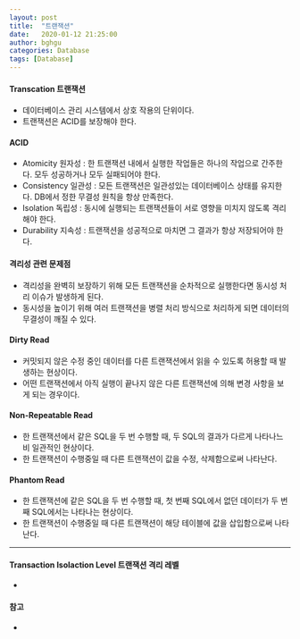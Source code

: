 ```yaml
---
layout: post
title:  "트랜잭션"
date:   2020-01-12 21:25:00
author: bghgu
categories: Database
tags: [Database]
---
```


#### Transcation 트랜잭션
* 데이터베이스 관리 시스템에서 상호 작용의 단위이다.
* 트랜잭션은 ACID를 보장해야 한다.

#### ACID
* Atomicity 원자성 : 한 트랜잭션 내에서 실행한 작업들은 하나의 작업으로 간주한다. 모두 성공하거나 모두 실패되어야 한다.
* Consistency 일관성 : 모든 트랜잭션은 일관성있는 데이터베이스 상태를 유지한다. DB에서 정한 무결성 원칙을 항상 만족한다.
* Isolation 독립성 : 동시에 실행되는 트랜잭션들이 서로 영향을 미치지 않도록 격리해야 한다.
* Durability 지속성 : 트랜잭션을 성공적으로 마치면 그 결과가 항상 저장되어야 한다.

#### 격리성 관련 문제점
* 격리성을 완벽히 보장하기 위해 모든 트랜잭션을 순차적으로 실행한다면 동시성 처리 이슈가 발생하게 된다.
* 동시성을 높이기 위해 여러 트랜잭션을 병렬 처리 방식으로 처리하게 되면 데이터의 무결성이 깨질 수 있다.

#### Dirty Read
* 커밋되지 않은 수정 중인 데이터를 다른 트랜잭션에서 읽을 수 있도록 허용할 때 발생하는 현상이다.
* 어떤 트랜잭션에서 아직 실행이 끝나지 않은 다른 트랜잭션에 의해 변경 사항을 보게 되는 경우이다.

#### Non-Repeatable Read
* 한 트랜잭션에서 같은 SQL을 두 번 수행할 때, 두 SQL의 결과가 다르게 나타나느 비 일관적인 현상이다.
* 한 트랜잭션이 수행중일 때 다른 트랜잭션이 값을 수정, 삭제함으로써 나타난다.

#### Phantom Read
* 한 트랜잭션에 같은 SQL을 두 번 수행할 때, 첫 번째 SQL에서 없던 데이터가 두 번째 SQL에서는 나타나는 현상이다.
* 한 트랜잭션이 수행중일 때 다른 트랜잭션이 해당 테이블에 값을 삽입함으로써 나타난다.

----

#### Transaction Isolaction Level 트랜잭션 격리 레벨
* 

#### 참고
* 